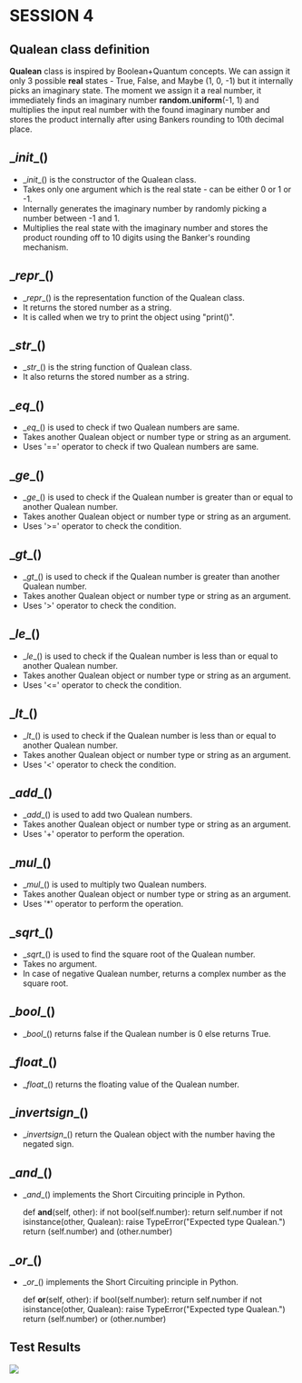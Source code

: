 # SESSION 4

## Qualean class definition

**Qualean** class is inspired by Boolean+Quantum concepts. We can assign it only 3 possible **real** states - True, False, and Maybe (1, 0, -1) but it internally picks an imaginary state. The moment we assign it a real number, it immediately finds an imaginary number **random.uniform**(-1, 1) and multiplies the input real number with the found imaginary number and stores the product internally after using Bankers rounding to 10th decimal place.



## \__init__()

- \__init__() is the constructor of the Qualean class.
- Takes only one argument which is the real state - can be either 0 or 1 or -1.
- Internally generates the imaginary number by randomly picking a number between -1 and 1.
- Multiplies the real state with the imaginary number and stores the product rounding off to 10 digits using the Banker's rounding mechanism.



## \__repr__()

- \__repr__() is the representation function of the Qualean class.
- It returns the stored number as a string.
- It is called when we try to print the object using "print()".



## \__str__()

- \__str__() is the string function of Qualean class.
- It also returns the stored number as a string.



## \__eq__()

- \__eq__() is used to check if two Qualean numbers are same.
- Takes another Qualean object or number type or string as an argument.
- Uses '==' operator to check if two Qualean numbers are same.



## \__ge__()

- \__ge__() is used to check if the Qualean number is greater than or equal to another Qualean number.
- Takes another Qualean object or number type or string as an argument.
- Uses '>=' operator to check the condition.



## \__gt__()

- \__gt__() is used to check if the Qualean number is greater than another Qualean number.
- Takes another Qualean object or number type or string as an argument.
- Uses '>' operator to check the condition.



## \__le__()

- \__le__() is used to check if the Qualean number is less than or equal to another Qualean number.
- Takes another Qualean object or number type or string as an argument.
- Uses '<=' operator to check the condition.



## \__lt__()

- \__lt__() is used to check if the Qualean number is less than or equal to another Qualean number.
- Takes another Qualean object or number type or string as an argument.
- Uses '<' operator to check the condition.



## \__add__()

- \__add__() is used to add two Qualean numbers.
- Takes another Qualean object or number type or string as an argument.
- Uses '+' operator to perform the operation.



## \__mul__()

- \__mul__() is used to multiply two Qualean numbers.
- Takes another Qualean object or number type or string as an argument.
- Uses '*' operator to perform the operation.



## \__sqrt__()

- \__sqrt__() is used to find the square root of the Qualean number.
- Takes no argument.
- In case of negative Qualean number, returns a complex number as the square root.



## \__bool__()

- \__bool__() returns false if the Qualean number is 0 else returns True.



## \__float__()

- \__float__() returns the floating value of the Qualean number.



## \__invertsign__()

- \__invertsign__() return the Qualean object with the number having the negated sign.



## \__and__()

- \__and__() implements the Short Circuiting principle in Python.

  def __and__(self, other):
      if not bool(self.number):
          return self.number
      if not isinstance(other, Qualean):
          raise TypeError("Expected type Qualean.")
      return (self.number) and (other.number)



## \__or__()

- \__or__() implements the Short Circuiting principle in Python.

  def __or__(self, other):
      if bool(self.number):
          return self.number
      if not isinstance(other, Qualean):
          raise TypeError("Expected type Qualean.")
      return (self.number) or (other.number)



## Test Results

![](C:\EPAi\sesssion4-SomaKorada07\TestResults.JPG)

